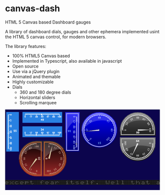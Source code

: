canvas-dash
===========

HTML 5 Canvas based Dashboard gauges

A library of dashboard dials, gauges and other ephemera implemented usint the HTML 5 canvas control, for modern browsers.

The library features:

+	100% HTML5 Canvas based
+	Implemented in Typescript, also available in javascript
+	Open source
+	Use via a jQuery plugin
+	Animated and themable
+	Highly customizable
+	Dials
       +	360 and 180 degree dials
       +	Horizontal sliders
       +	Scrolling marquee



![Screenshot of the controls](https://github.com/davidblackuk/canvas-dash/raw/master/all.png)